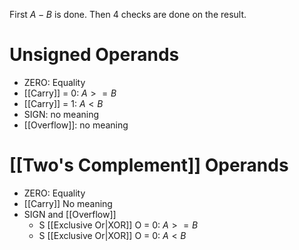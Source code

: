 First $A-B$ is done. Then 4 checks are done on the result.

# Unsigned Operands
- ZERO: Equality
- [[Carry]] = 0: $A>=B$
- [[Carry]] = 1: $A<B$
- SIGN: no meaning
- [[Overflow]]: no meaning

# [[Two's Complement]] Operands
- ZERO: Equality
- [[Carry]] No meaning
- SIGN and [[Overflow]]
	- S [[Exclusive Or|XOR]] O = 0: $A>=B$
	- S [[Exclusive Or|XOR]] O = 0: $A<B$